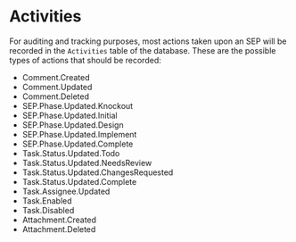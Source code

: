 # Activities 
For auditing and tracking purposes, most actions taken upon an SEP will be recorded in the `Activities` table of the database. These are the possible types of actions that should be recorded:

* Comment.Created
* Comment.Updated
* Comment.Deleted
* SEP.Phase.Updated.Knockout
* SEP.Phase.Updated.Initial
* SEP.Phase.Updated.Design
* SEP.Phase.Updated.Implement
* SEP.Phase.Updated.Complete
* Task.Status.Updated.Todo
* Task.Status.Updated.NeedsReview
* Task.Status.Updated.ChangesRequested
* Task.Status.Updated.Complete
* Task.Assignee.Updated
* Task.Enabled
* Task.Disabled
* Attachment.Created
* Attachment.Deleted